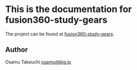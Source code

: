 # This is the documentation for fusion360-study-gears

The project can be found at [fusion360-study-gears](https://github.com/osamutake/fusion360-study-gears/).

## Author

Osamu Takeuchi <osamu@big.jp>
